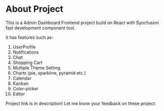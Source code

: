 # About Project

This is a Admin Dashboard Frontend project build on React with Syncfusion fast development component tool.

It has features such as-

1. UserProfile
2. Notifications
3. Chat
4. Shopping Cart
5. Multiple Theme Setting
6. Charts (pie, sparkline, pyramid etc.)
7. Calendar
8. Kanban
9. Color-picker
10. Editor

Project link is in description! Let me know your feedback on these project.
